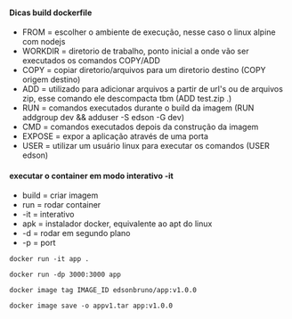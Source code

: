 #### Dicas build dockerfile

- FROM = escolher o ambiente de execução, nesse caso o linux alpine com nodejs
- WORKDIR = diretorio de trabalho, ponto inicial a onde vão ser executados os comandos COPY/ADD
- COPY = copiar diretorio/arquivos para um diretorio destino (COPY origem destino)
- ADD = utilizado para adicionar arquivos a partir de url's ou de arquivos zip, esse comando ele descompacta tbm (ADD test.zip .)
- RUN = comandos executados durante o build da imagem (RUN addgroup dev && adduser -S edson -G dev)
- CMD = comandos executados depois da construção da imagem
- EXPOSE = expor a aplicação através de uma porta
- USER = utilizar um usuário linux para executar os comandos (USER edson)

#### executar o container em modo interativo -it

- build = criar imagem
- run = rodar container
- -it = interativo
- apk = instalador docker, equivalente ao apt do linux
- -d = rodar em segundo plano
- -p = port

```
docker run -it app .

docker run -dp 3000:3000 app

docker image tag IMAGE_ID edsonbruno/app:v1.0.0

docker image save -o appv1.tar app:v1.0.0
```
